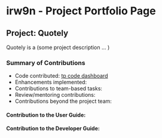 # irw9n - Project Portfolio Page

## Project: Quotely

Quotely is a (some project description ... )


### Summary of Contributions

- Code contributed: [tp code dashboard](https://nus-cs2113-ay2526s1.github.io/tp-dashboard/?search=&sort=groupTitle&sortWithin=title&timeframe=commit&mergegroup=&groupSelect=groupByRepos&breakdown=true&checkedFileTypes=docs~functional-code~test-code~other&since=2025-09-19T00%3A00%3A00&filteredFileName=&tabOpen=true&tabType=authorship&tabAuthor=irw9n&tabRepo=AY2526S1-CS2113-W10-1%2Ftp%5Bmaster%5D&authorshipIsMergeGroup=false&authorshipFileTypes=docs~functional-code~test-code&authorshipIsBinaryFileTypeChecked=false&authorshipIsIgnoredFilesChecked=false)
- Enhancements implemented:
- Contributions to team-based tasks:
- Review/mentoring contributions:
- Contributions beyond the project team:

<div style="page-break-after: always;"></div>

#### Contribution to the User Guide:

<div style="page-break-after: always;"></div>

#### Contribution to the Developer Guide: 
